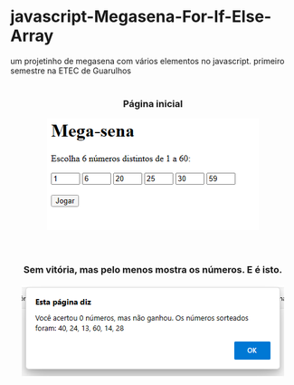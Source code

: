 # javascript-Megasena-For-If-Else-Array
um projetinho de megasena com vários elementos no javascript. primeiro semestre na ETEC de Guarulhos
<br><br>

<div align="center">
  <h3>Página inicial</h3>
  <img src="ImagensMega/1.png">
</div>
<br><br>
<div align="center">
  <h3>Sem vitória, mas pelo menos mostra os números. E é isto.</h3>
  <img src="ImagensMega/2.png">
</div>
